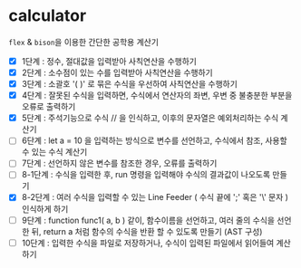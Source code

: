# calculator
`flex` & `bison`을 이용한 간단한 공학용 계산기

- [X] 1단계 : 정수, 절대값을 입력받아 사칙연산을 수행하기
- [X] 2단계 : 소수점이 있는 수를 입력받아 사칙연산을 수행하기
- [X] 3단계 : 소괄호 '( )' 로 묶은 수식을 우선하여 사칙연산을 수행하기
- [X] 4단계 : 잘못된 수식을 입력하면, 수식에서 연산자의 좌변, 우변 중 불충분한 부분을 오류로 출력하기
- [X] 5단계 : 주석기능으로 수식 // 을 인식하고, 이후의 문자열은 예외처리하는 수식 계산기
- [ ] 6단계 : let a = 10 을 입력하는 방식으로 변수를 선언하고, 수식에서 참조, 사용할 수 있는 수식 계산기 
- [ ] 7단계 : 선언하지 않은 변수를 참조한 경우, 오류를 출력하기
- [ ] 8-1단계 : 수식을 입력한 후, run 명령을 입력해야 수식의 결과값이 나오도록 만들기
- [X] 8-2단계 : 여러 수식을 입력할 수 있는 Line Feeder ( 수식 끝에 ';' 혹은 '\\\' 문자 ) 인식하게 하기
- [ ] 9단계 : function func1( a, b ) 같이, 함수이름을 선언하고, 여러 줄의 수식을 선언한 뒤, return a 처럼 함수의 수식을 반환 할 수 있도록 만들기 (AST 구성)
- [ ] 10단계 : 입력한 수식을 파일로 저장하거나, 수식이 입력된 파일에서 읽어들여 계산하기
